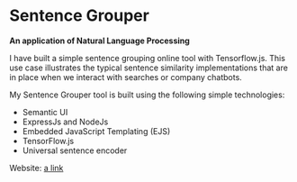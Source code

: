 # Sentence Grouper

**An application of Natural Language Processing**

I have built a simple sentence grouping online tool with Tensorflow.js. This use case illustrates the typical sentence similarity implementations that are in place when we interact with searches or company chatbots.
        
 My Sentence Grouper tool is built using the following simple technologies:
 
* Semantic UI
* ExpressJs and NodeJs
* Embedded JavaScript Templating (EJS)
* TensorFlow.js
* Universal sentence encoder


Website: [a link](sentencegrouper.ca)
					
